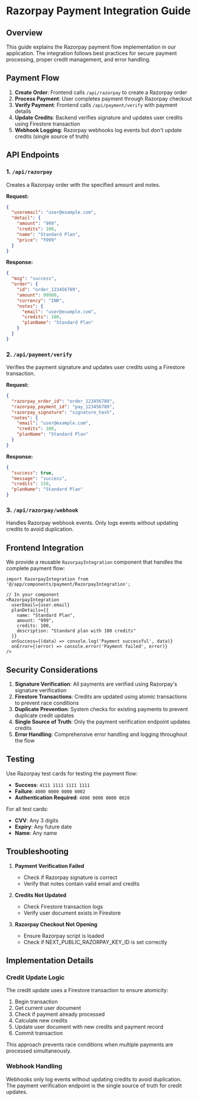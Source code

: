 # Razorpay Payment Integration Guide

## Overview

This guide explains the Razorpay payment flow implementation in our application. The integration follows best practices for secure payment processing, proper credit management, and error handling.

## Payment Flow

1. **Create Order**: Frontend calls `/api/razorpay` to create a Razorpay order
2. **Process Payment**: User completes payment through Razorpay checkout
3. **Verify Payment**: Frontend calls `/api/payment/verify` with payment details
4. **Update Credits**: Backend verifies signature and updates user credits using Firestore transaction
5. **Webhook Logging**: Razorpay webhooks log events but don't update credits (single source of truth)

## API Endpoints

### 1. `/api/razorpay`

Creates a Razorpay order with the specified amount and notes.

**Request:**
```json
{
  "useremail": "user@example.com",
  "detail": {
    "amount": "999",
    "credits": 100,
    "name": "Standard Plan",
    "price": "₹999"
  }
}
```

**Response:**
```json
{
  "msg": "success",
  "order": {
    "id": "order_123456789",
    "amount": 99900,
    "currency": "INR",
    "notes": {
      "email": "user@example.com",
      "credits": 100,
      "planName": "Standard Plan"
    }
  }
}
```

### 2. `/api/payment/verify`

Verifies the payment signature and updates user credits using a Firestore transaction.

**Request:**
```json
{
  "razorpay_order_id": "order_123456789",
  "razorpay_payment_id": "pay_123456789",
  "razorpay_signature": "signature_hash",
  "notes": {
    "email": "user@example.com",
    "credits": 100,
    "planName": "Standard Plan"
  }
}
```

**Response:**
```json
{
  "success": true,
  "message": "success",
  "credits": 150,
  "planName": "Standard Plan"
}
```

### 3. `/api/razorpay/webhook`

Handles Razorpay webhook events. Only logs events without updating credits to avoid duplication.

## Frontend Integration

We provide a reusable `RazorpayIntegration` component that handles the complete payment flow:

```tsx
import RazorpayIntegration from '@/app/components/payment/RazorpayIntegration';

// In your component
<RazorpayIntegration
  userEmail={user.email}
  planDetails={{
    name: "Standard Plan",
    amount: "999",
    credits: 100,
    description: "Standard plan with 100 credits"
  }}
  onSuccess={(data) => console.log('Payment successful', data)}
  onError={(error) => console.error('Payment failed', error)}
/>
```

## Security Considerations

1. **Signature Verification**: All payments are verified using Razorpay's signature verification
2. **Firestore Transactions**: Credits are updated using atomic transactions to prevent race conditions
3. **Duplicate Prevention**: System checks for existing payments to prevent duplicate credit updates
4. **Single Source of Truth**: Only the payment verification endpoint updates credits
5. **Error Handling**: Comprehensive error handling and logging throughout the flow

## Testing

Use Razorpay test cards for testing the payment flow:

- **Success**: `4111 1111 1111 1111`
- **Failure**: `4000 0000 0000 0002`
- **Authentication Required**: `4000 0000 0000 0028`

For all test cards:
- **CVV**: Any 3 digits
- **Expiry**: Any future date
- **Name**: Any name

## Troubleshooting

1. **Payment Verification Failed**
   - Check if Razorpay signature is correct
   - Verify that notes contain valid email and credits

2. **Credits Not Updated**
   - Check Firestore transaction logs
   - Verify user document exists in Firestore

3. **Razorpay Checkout Not Opening**
   - Ensure Razorpay script is loaded
   - Check if NEXT_PUBLIC_RAZORPAY_KEY_ID is set correctly

## Implementation Details

### Credit Update Logic

The credit update uses a Firestore transaction to ensure atomicity:

1. Begin transaction
2. Get current user document
3. Check if payment already processed
4. Calculate new credits
5. Update user document with new credits and payment record
6. Commit transaction

This approach prevents race conditions when multiple payments are processed simultaneously.

### Webhook Handling

Webhooks only log events without updating credits to avoid duplication. The payment verification endpoint is the single source of truth for credit updates.